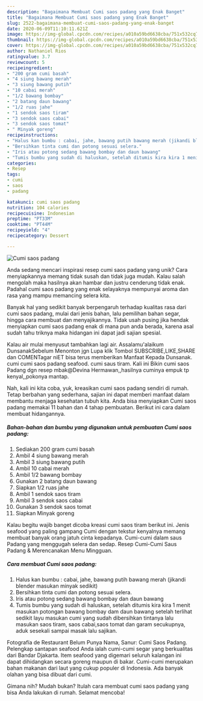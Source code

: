 ```yaml
---
description: "Bagaimana Membuat Cumi saos padang yang Enak Banget"
title: "Bagaimana Membuat Cumi saos padang yang Enak Banget"
slug: 2522-bagaimana-membuat-cumi-saos-padang-yang-enak-banget
date: 2020-06-09T11:10:11.621Z
image: https://img-global.cpcdn.com/recipes/a010a59bd6638cba/751x532cq70/cumi-saos-padang-foto-resep-utama.jpg
thumbnail: https://img-global.cpcdn.com/recipes/a010a59bd6638cba/751x532cq70/cumi-saos-padang-foto-resep-utama.jpg
cover: https://img-global.cpcdn.com/recipes/a010a59bd6638cba/751x532cq70/cumi-saos-padang-foto-resep-utama.jpg
author: Nathaniel Rios
ratingvalue: 3.7
reviewcount: 5
recipeingredient:
- "200 gram cumi basah"
- "4 siung bawang merah"
- "3 siung bawang putih"
- "10 cabai merah"
- "1/2 bawang bombay"
- "2 batang daun bawang"
- "1/2 ruas jahe"
- "1 sendok saos tiram"
- "3 sendok saos cabai"
- "3 sendok saos tomat"
- " Minyak goreng"
recipeinstructions:
- "Halus kan bumbu : cabai, jahe, bawang putih bawang merah (jikandi blender masukan minyak sedikit)"
- "Bersihkan tinta cumi dan potong sesuai selera."
- "Iris atau potong sedang bawang bombay dan daun bawang"
- "Tumis bumbu yang sudah di haluskan, setelah ditumis kira kira 1 menit masukan potongan bawang bombay dam daun bawang setelah terlihat sedikit layu masukan cumi yang sudah dibersihkan tintanya lalu masukan saos tiram, saos cabai,saos tomat dan garam secukupnya, aduk sesekali sampai masak lalu sajikan."
categories:
- Resep
tags:
- cumi
- saos
- padang

katakunci: cumi saos padang 
nutrition: 104 calories
recipecuisine: Indonesian
preptime: "PT33M"
cooktime: "PT44M"
recipeyield: "4"
recipecategory: Dessert

---
```



![Cumi saos padang](https://img-global.cpcdn.com/recipes/a010a59bd6638cba/751x532cq70/cumi-saos-padang-foto-resep-utama.jpg)

Anda sedang mencari inspirasi resep cumi saos padang yang unik? Cara menyiapkannya memang tidak susah dan tidak juga mudah. Kalau salah mengolah maka hasilnya akan hambar dan justru cenderung tidak enak. Padahal cumi saos padang yang enak selayaknya mempunyai aroma dan rasa yang mampu memancing selera kita.

Banyak hal yang sedikit banyak berpengaruh terhadap kualitas rasa dari cumi saos padang, mulai dari jenis bahan, lalu pemilihan bahan segar, hingga cara membuat dan menyajikannya. Tidak usah pusing jika hendak menyiapkan cumi saos padang enak di mana pun anda berada, karena asal sudah tahu triknya maka hidangan ini dapat jadi sajian spesial.

Kalau air mulai menyusut tambahkan lagi air. Assalamu&#39;alaikum DunsanakSebelum Menonton jgn Lupa klik Tombol SUBSCRIBE,LIKE,SHARE dan COMENTagar niET bisa terus memberikan Manfaat Kepada Dunsanak. cumi cumi saos padang seafood. cumi saus tiram. Kali ini Bikin cumi saos Padang dgn resep mbak@Devina Hermawan,,hasilnya cuminya empuk tp kenyal,,pokonya mantap.


Nah, kali ini kita coba, yuk, kreasikan cumi saos padang sendiri di rumah. Tetap berbahan yang sederhana, sajian ini dapat memberi manfaat dalam membantu menjaga kesehatan tubuh kita. Anda bisa menyiapkan Cumi saos padang memakai 11 bahan dan 4 tahap pembuatan. Berikut ini cara dalam membuat hidangannya.

<!--inarticleads1-->

##### Bahan-bahan dan bumbu yang digunakan untuk pembuatan Cumi saos padang:

1. Sediakan 200 gram cumi basah
1. Ambil 4 siung bawang merah
1. Ambil 3 siung bawang putih
1. Ambil 10 cabai merah
1. Ambil 1/2 bawang bombay
1. Gunakan 2 batang daun bawang
1. Siapkan 1/2 ruas jahe
1. Ambil 1 sendok saos tiram
1. Ambil 3 sendok saos cabai
1. Gunakan 3 sendok saos tomat
1. Siapkan  Minyak goreng


Kalau begitu wajib banget dicoba kreasi cumi saos tiram berikut ini. Jenis seafood yang paling gampang Cumi dengan tekstur kenyalnya memang membuat banyak orang jatuh cinta kepadanya. Cumi-cumi dalam saus Padang yang menggugah selera dan sedap. Resep Cumi-Cumi Saus Padang &amp; Merencanakan Menu Mingguan. 

<!--inarticleads2-->

##### Cara membuat Cumi saos padang:

1. Halus kan bumbu : cabai, jahe, bawang putih bawang merah (jikandi blender masukan minyak sedikit)
1. Bersihkan tinta cumi dan potong sesuai selera.
1. Iris atau potong sedang bawang bombay dan daun bawang
1. Tumis bumbu yang sudah di haluskan, setelah ditumis kira kira 1 menit masukan potongan bawang bombay dam daun bawang setelah terlihat sedikit layu masukan cumi yang sudah dibersihkan tintanya lalu masukan saos tiram, saos cabai,saos tomat dan garam secukupnya, aduk sesekali sampai masak lalu sajikan.


Fotografía de Restaurant Belum Punya Nama, Sanur: Cumi Saos Padang. Pelengkap santapan seafood Anda ialah cumi-cumi segar yang berkualitas dari Bandar Djakarta. Item seafood yang digemari seluruh kalangan ini dapat dihidangkan secara goreng maupun di bakar. Cumi-cumi merupakan bahan makanan dari laut yang cukup populer di Indonesia. Ada banyak olahan yang bisa dibuat dari cumi. 

Gimana nih? Mudah bukan? Itulah cara membuat cumi saos padang yang bisa Anda lakukan di rumah. Selamat mencoba!
